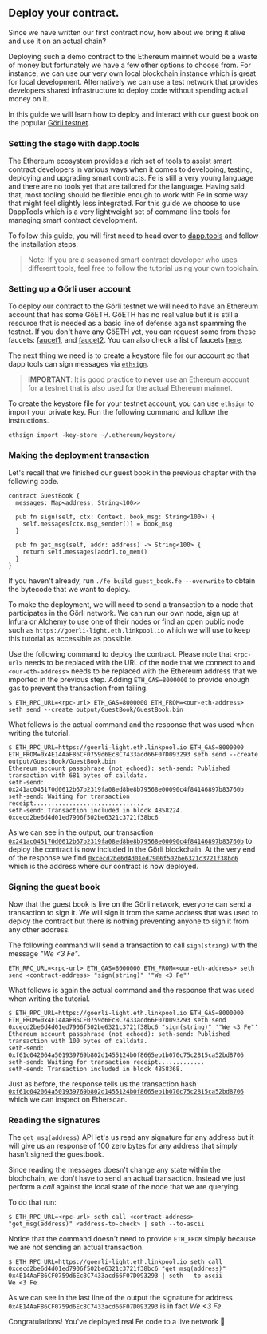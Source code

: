 ## Deploy your contract.

Since we have written our first contract now, how about we bring it alive and use it on an actual chain?

Deploying such a demo contract to the Ethereum mainnet would be a waste of money but fortunately we have a few other options to choose from. For instance, we can use our very own local blockchain instance which is great for local development. Alternatively we can use a test network that provides developers shared infrastructure to deploy code without spending actual money on it.

In this guide we will learn how to deploy and interact with our guest book on the popular [Görli testnet](https://goerli.net/).

### Setting the stage with dapp.tools

The Ethereum ecosystem provides a rich set of tools to assist smart contract developers in various ways when it comes to developing, testing, deploying and upgrading smart contracts. Fe is still a very young language and there are no tools yet that are tailored for the language. Having said that, most tooling should be flexible enough to work with Fe in some way that might feel slightly less integrated. For this guide we choose to use DappTools which is a very lightweight set of command line tools for managing smart contract development.

To follow this guide, you will first need to head over to [dapp.tools](https://dapp.tools) and follow the installation steps.

> Note: If you are a seasoned smart contract developer who uses different tools, feel free to follow the tutorial using your own toolchain.


### Setting up a Görli user account

To deploy our contract to the Görli testnet we will need to have an Ethereum account that has some GöETH. GöETH has no real value but it is still a resource that is needed as a basic line of defense against spamming the testnet. If you don't have any GöETH yet, you can request some from these faucets:  [faucet1](https://goerlifaucet.com/), and [faucet2](https://faucet.paradigm.xyz/).
You can also check a list of faucets [here](https://forum.openzeppelin.com/t/goerli-testnet-faucets/26710).

The next thing we need is to create a keystore file for our account so that dapp tools can sign messages via [`ethsign`](https://github.com/dapphub/dapptools/tree/master/src/ethsign).

> **IMPORTANT**: It is good practice to **never** use an Ethereum account for a testnet that is also used for the actual Ethereum mainnet.

To create the keystore file for your testnet account, you can use `ethsign` to import your private key. Run the following command and follow the instructions.

```
ethsign import -key-store ~/.ethereum/keystore/
```

### Making the deployment transaction

Let's recall that we finished our guest book in the previous chapter with the following code.

```fe
contract GuestBook {
  messages: Map<address, String<100>>

  pub fn sign(self, ctx: Context, book_msg: String<100>) {
    self.messages[ctx.msg_sender()] = book_msg
  }

  pub fn get_msg(self, addr: address) -> String<100> {
    return self.messages[addr].to_mem()
  }
}
```

If you haven't already, run `./fe build guest_book.fe --overwrite` to obtain the bytecode that we want to deploy.

To make the deployment, we will need to send a transaction to a node that participates in the Görli network. We can run our own node, sign up at [Infura](https://infura.io/) or [Alchemy](https://www.alchemy.com/) to use one of their nodes or find an open public node such as `https://goerli-light.eth.linkpool.io` which we will use to keep this tutorial as accessible as possible.

Use the following command to deploy the contract. Please note that `<rpc-url>` needs to be replaced with the URL of the node that we connect to and `<our-eth-address>` needs to be replaced with the Ethereum address that we imported in the previous step. Adding `ETH_GAS=8000000` to provide enough gas to prevent the transaction from failing.

```
$ ETH_RPC_URL=<rpc-url> ETH_GAS=8000000 ETH_FROM=<our-eth-address> seth send --create output/GuestBook/GuestBook.bin
```

What follows is the actual command and the response that was used when writing the tutorial.

```
$ ETH_RPC_URL=https://goerli-light.eth.linkpool.io ETH_GAS=8000000 ETH_FROM=0x4E14AaF86CF0759d6Ec8C7433acd66F07D093293 seth send --create output/GuestBook/GuestBook.bin
Ethereum account passphrase (not echoed): seth-send: Published transaction with 681 bytes of calldata.
seth-send: 0x241ac045170d0612b67b2319fa08ed8be8b79568e00090c4f84146897b83760b
seth-send: Waiting for transaction receipt...............................
seth-send: Transaction included in block 4858224.
0xcecd2be6d4d01ed7906f502be6321c3721f38bc6
```

As we can see in the output, our transaction [`0x241ac045170d0612b67b2319fa08ed8be8b79568e00090c4f84146897b83760b`](https://goerli.etherscan.io/tx/0x241ac045170d0612b67b2319fa08ed8be8b79568e00090c4f84146897b83760b) to deploy the contract is now included in the Görli blockchain. At the very end of the response we find [`0xcecd2be6d4d01ed7906f502be6321c3721f38bc6`](https://goerli.etherscan.io/address/0xcecd2be6d4d01ed7906f502be6321c3721f38bc6) which is the address where our contract is now deployed.

### Signing the guest book

Now that the guest book is live on the Görli network, everyone can send a transaction to sign it. We will sign it from the same address that was used to deploy the contract but there is nothing preventing anyone to sign it from any other address.

The following command will send a transaction to call `sign(string)` with the message *"We <3 Fe"*.

```
ETH_RPC_URL=<rpc-url> ETH_GAS=8000000 ETH_FROM=<our-eth-address> seth send <contract-address> "sign(string)" '"We <3 Fe"'
```

What follows is again the actual command and the response that was used when writing the tutorial.

```
$ ETH_RPC_URL=https://goerli-light.eth.linkpool.io ETH_GAS=8000000 ETH_FROM=0x4E14AaF86CF0759d6Ec8C7433acd66F07D093293 seth send 0xcecd2be6d4d01ed7906f502be6321c3721f38bc6 "sign(string)" '"We <3 Fe"'
Ethereum account passphrase (not echoed): seth-send: Published transaction with 100 bytes of calldata.
seth-send: 0xf61c042064a501939769b802d1455124b0f8665eb1b070c75c2815ca52bd8706
seth-send: Waiting for transaction receipt.............
seth-send: Transaction included in block 4858368.
```

Just as before, the response tells us the transaction hash [`0xf61c042064a501939769b802d1455124b0f8665eb1b070c75c2815ca52bd8706`](https://goerli.etherscan.io/tx/0xf61c042064a501939769b802d1455124b0f8665eb1b070c75c2815ca52bd8706) which we can inspect on Etherscan.

### Reading the signatures

The `get_msg(address)` API let's us read any signature for any address but it will give us an response of 100 zero bytes for any address that simply hasn't signed the guestbook.

Since reading the messages doesn't change any state within the blochchain, we don't have to send an actual transaction. Instead we just perform a *call* against the local state of the node that we are querying.

To do that run:

```
$ ETH_RPC_URL=<rpc-url> seth call <contract-address> "get_msg(address)" <address-to-check> | seth --to-ascii
```

Notice that the command doesn't need to provide `ETH_FROM` simply because we are not sending an actual transaction.

```
$ ETH_RPC_URL=https://goerli-light.eth.linkpool.io seth call 0xcecd2be6d4d01ed7906f502be6321c3721f38bc6 "get_msg(address)" 0x4E14AaF86CF0759d6Ec8C7433acd66F07D093293 | seth --to-ascii
We <3 Fe
```

As we can see in the last line of the output the signature for address `0x4E14AaF86CF0759d6Ec8C7433acd66F07D093293` is in fact *We <3 Fe*.

Congratulations! You've deployed real Fe code to a live network 🤖
